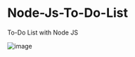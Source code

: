 # Node-Js-To-Do-List
To-Do List with Node JS

![image](https://github.com/user-attachments/assets/1377914d-62d5-443c-8d60-ebc432e5a320)

